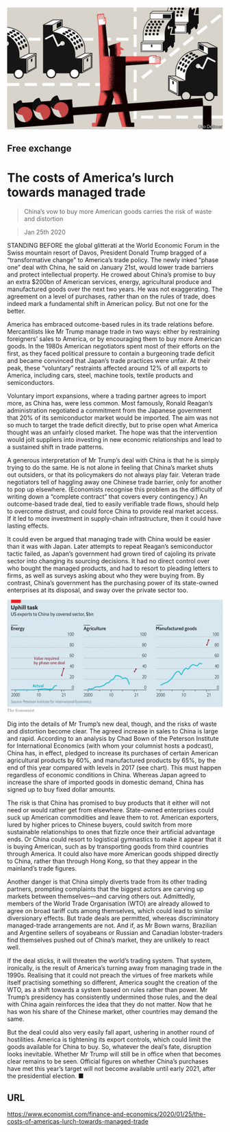 ![](./images/20200125_FND010.jpg)

## Free exchange

# The costs of America’s lurch towards managed trade

> China’s vow to buy more American goods carries the risk of waste and distortion

> Jan 25th 2020

STANDING BEFORE the global glitterati at the World Economic Forum in the Swiss mountain resort of Davos, President Donald Trump bragged of a “transformative change” to America’s trade policy. The newly inked “phase one” deal with China, he said on January 21st, would lower trade barriers and protect intellectual property. He crowed about China’s promise to buy an extra $200bn of American services, energy, agricultural produce and manufactured goods over the next two years. He was not exaggerating. The agreement on a level of purchases, rather than on the rules of trade, does indeed mark a fundamental shift in American policy. But not one for the better.

America has embraced outcome-based rules in its trade relations before. Mercantilists like Mr Trump manage trade in two ways: either by restraining foreigners’ sales to America, or by encouraging them to buy more American goods. In the 1980s American negotiators spent most of their efforts on the first, as they faced political pressure to contain a burgeoning trade deficit and became convinced that Japan’s trade practices were unfair. At their peak, these “voluntary” restraints affected around 12% of all exports to America, including cars, steel, machine tools, textile products and semiconductors.

Voluntary import expansions, where a trading partner agrees to import more, as China has, were less common. Most famously, Ronald Reagan’s administration negotiated a commitment from the Japanese government that 20% of its semiconductor market would be imported. The aim was not so much to target the trade deficit directly, but to prise open what America thought was an unfairly closed market. The hope was that the intervention would jolt suppliers into investing in new economic relationships and lead to a sustained shift in trade patterns.

A generous interpretation of Mr Trump’s deal with China is that he is simply trying to do the same. He is not alone in feeling that China’s market shuts out outsiders, or that its policymakers do not always play fair. Veteran trade negotiators tell of haggling away one Chinese trade barrier, only for another to pop up elsewhere. (Economists recognise this problem as the difficulty of writing down a “complete contract” that covers every contingency.) An outcome-based trade deal, tied to easily verifiable trade flows, should help to overcome distrust, and could force China to provide real market access. If it led to more investment in supply-chain infrastructure, then it could have lasting effects.

It could even be argued that managing trade with China would be easier than it was with Japan. Later attempts to repeat Reagan’s semiconductor tactic failed, as Japan’s government had grown tired of cajoling its private sector into changing its sourcing decisions. It had no direct control over who bought the managed products, and had to resort to pleading letters to firms, as well as surveys asking about who they were buying from. By contrast, China’s government has the purchasing power of its state-owned enterprises at its disposal, and sway over the private sector too.

![](./images/20200125_FNC228.png)

Dig into the details of Mr Trump’s new deal, though, and the risks of waste and distortion become clear. The agreed increase in sales to China is large and rapid. According to an analysis by Chad Bown of the Peterson Institute for International Economics (with whom your columnist hosts a podcast), China has, in effect, pledged to increase its purchases of certain American agricultural products by 60%, and manufactured products by 65%, by the end of this year compared with levels in 2017 (see chart). This must happen regardless of economic conditions in China. Whereas Japan agreed to increase the share of imported goods in domestic demand, China has signed up to buy fixed dollar amounts.

The risk is that China has promised to buy products that it either will not need or would rather get from elsewhere. State-owned enterprises could suck up American commodities and leave them to rot. American exporters, lured by higher prices to Chinese buyers, could switch from more sustainable relationships to ones that fizzle once their artificial advantage ends. Or China could resort to logistical gymnastics to make it appear that it is buying American, such as by transporting goods from third countries through America. It could also have more American goods shipped directly to China, rather than through Hong Kong, so that they appear in the mainland’s trade figures.

Another danger is that China simply diverts trade from its other trading partners, prompting complaints that the biggest actors are carving up markets between themselves—and carving others out. Admittedly, members of the World Trade Organisation (WTO) are already allowed to agree on broad tariff cuts among themselves, which could lead to similar diversionary effects. But trade deals are permitted, whereas discriminatory managed-trade arrangements are not. And if, as Mr Bown warns, Brazilian and Argentine sellers of soyabeans or Russian and Canadian lobster-traders find themselves pushed out of China’s market, they are unlikely to react well.

If the deal sticks, it will threaten the world’s trading system. That system, ironically, is the result of America’s turning away from managing trade in the 1990s. Realising that it could not preach the virtues of free markets while itself practising something so different, America sought the creation of the WTO, as a shift towards a system based on rules rather than power. Mr Trump’s presidency has consistently undermined those rules, and the deal with China again reinforces the idea that they do not matter. Now that he has won his share of the Chinese market, other countries may demand the same.

But the deal could also very easily fall apart, ushering in another round of hostilities. America is tightening its export controls, which could limit the goods available for China to buy. So, whatever the deal’s fate, disruption looks inevitable. Whether Mr Trump will still be in office when that becomes clear remains to be seen. Official figures on whether China’s purchases have met this year’s target will not become available until early 2021, after the presidential election. ■

## URL

https://www.economist.com/finance-and-economics/2020/01/25/the-costs-of-americas-lurch-towards-managed-trade
